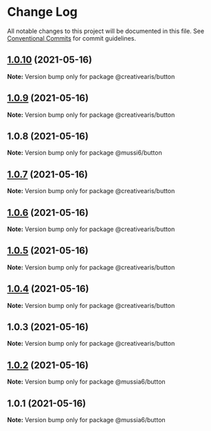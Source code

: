 # Change Log

All notable changes to this project will be documented in this file.
See [Conventional Commits](https://conventionalcommits.org) for commit guidelines.

## [1.0.10](https://github.com/yurikrupnik/mussia6/compare/@creativearis/button@1.0.9...@creativearis/button@1.0.10) (2021-05-16)

**Note:** Version bump only for package @creativearis/button





## [1.0.9](https://github.com/yurikrupnik/mussia6/compare/@creativearis/button@1.0.7...@creativearis/button@1.0.9) (2021-05-16)

**Note:** Version bump only for package @creativearis/button





## 1.0.8 (2021-05-16)

**Note:** Version bump only for package @mussi6/button





## [1.0.7](https://github.com/yurikrupnik/mussia6/compare/@creativearis/button@1.0.6...@creativearis/button@1.0.7) (2021-05-16)

**Note:** Version bump only for package @creativearis/button





## [1.0.6](https://github.com/yurikrupnik/mussia6/compare/@creativearis/button@1.0.5...@creativearis/button@1.0.6) (2021-05-16)

**Note:** Version bump only for package @creativearis/button





## [1.0.5](https://github.com/yurikrupnik/mussia6/compare/@creativearis/button@1.0.4...@creativearis/button@1.0.5) (2021-05-16)

**Note:** Version bump only for package @creativearis/button





## [1.0.4](https://github.com/yurikrupnik/mussia6/compare/@creativearis/button@1.0.3...@creativearis/button@1.0.4) (2021-05-16)

**Note:** Version bump only for package @creativearis/button





## 1.0.3 (2021-05-16)

**Note:** Version bump only for package @creativearis/button





## [1.0.2](https://github.com/yurikrupnik/mussia6/compare/@mussia6/button@1.0.1...@mussia6/button@1.0.2) (2021-05-16)

**Note:** Version bump only for package @mussia6/button





## 1.0.1 (2021-05-16)

**Note:** Version bump only for package @mussia6/button
